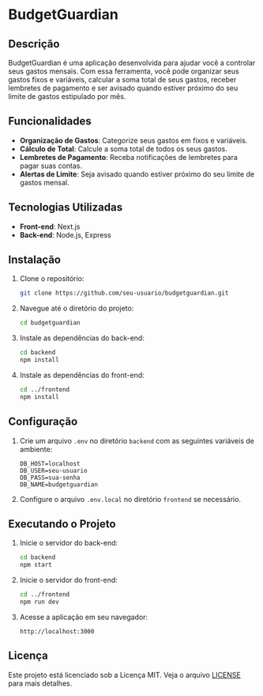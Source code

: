 # BudgetGuardian

## Descrição

BudgetGuardian é uma aplicação desenvolvida para ajudar você a controlar seus gastos mensais. Com essa ferramenta, você pode organizar seus gastos fixos e variáveis, calcular a soma total de seus gastos, receber lembretes de pagamento e ser avisado quando estiver próximo do seu limite de gastos estipulado por mês.

## Funcionalidades

- **Organização de Gastos**: Categorize seus gastos em fixos e variáveis.
- **Cálculo de Total**: Calcule a soma total de todos os seus gastos.
- **Lembretes de Pagamento**: Receba notificações de lembretes para pagar suas contas.
- **Alertas de Limite**: Seja avisado quando estiver próximo do seu limite de gastos mensal.

## Tecnologias Utilizadas

- **Front-end**: Next.js
- **Back-end**: Node.js, Express

## Instalação

1. Clone o repositório:

    ```bash
    git clone https://github.com/seu-usuario/budgetguardian.git
    ```

2. Navegue até o diretório do projeto:

    ```bash
    cd budgetguardian
    ```

3. Instale as dependências do back-end:

    ```bash
    cd backend
    npm install
    ```

4. Instale as dependências do front-end:

    ```bash
    cd ../frontend
    npm install
    ```

## Configuração

1. Crie um arquivo `.env` no diretório `backend` com as seguintes variáveis de ambiente:

    ```env
    DB_HOST=localhost
    DB_USER=seu-usuario
    DB_PASS=sua-senha
    DB_NAME=budgetguardian
    ```

2. Configure o arquivo `.env.local` no diretório `frontend` se necessário.

## Executando o Projeto

1. Inicie o servidor do back-end:

    ```bash
    cd backend
    npm start
    ```

2. Inicie o servidor do front-end:

    ```bash
    cd ../frontend
    npm run dev
    ```

3. Acesse a aplicação em seu navegador:

    ```
    http://localhost:3000
    ```

## Licença

Este projeto está licenciado sob a Licença MIT. Veja o arquivo [LICENSE](LICENSE) para mais detalhes.
